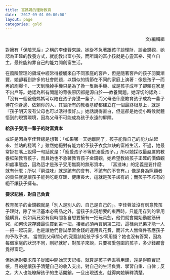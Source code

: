 ```yaml
---
title: 富媽媽的理財教育
date: '2017-09-01 00:00:00'
layout: page
categories: gold
---
```


<p align="right">文/編輯組</p>

對擁有「保險天后」之稱的李佳蓉來說，她從不急著跟孩子談理財、談金錢觀，她認為正確的教養方式，就能教出富小孩，而所謂的富小孩就是心靈富裕、獨立自主，最終能夠靠自己的能力開創富生活。

在風險管理的領域中經常得接觸來自不同家庭的客戶，但是隨著客戶的孩子羽翼漸豐，她卻看到許多的社會問題，以類似的情節在不同的家庭上演著：像是孩子一而再的刷爆卡、一天到晚掉手機只是為了換一隻新手機、或是孩子成年了卻賴在家足不出戶等。她認為所有問題的背後原因都是源自於──教養問題。她深切的認為：「沒有一個爸爸媽媽可以陪在孩子身邊一輩子，而父母憑什麼教育孩子成為一輩子待在你身邊、依賴你的人，其實所有的教養基礎都建立在一個最終根基上，就是『孩子明天沒有父母也可以活得很好』。」她話說得直白，但這卻是她從小時候就體悟到的現實環境，因為父母不可能成為孩子永遠的屏障。

**給孩子受用一輩子的財富資本**

或許是因為李佳蓉總是想著：「如果哪一天她離開了，孩子能靠自己的能力站起來、並站的穩嗎？」雖然她絕對有能力給予孩子衣食無缺的富裕生活，不過，她最常掛在嘴上說得一句話就是：「寵愛孩子不等於溺愛孩子。」所以她採取最嚴厲的教養框架教育孩子，而且她也不急著教育孩子金錢觀，她希望教給孩子正確的價值觀和處事態度，因為這才是孩子受用無窮的無形資本。
『富滋味』的定義是要什麼就有什麼；所以『窮滋味』就是該有的會有、不該有的不會有。」像是身為照顧者的責任就是讓孩子能夠吃飽穿暖、健康長大，這就是孩子該有的；而孩子不該有的絕不讓孩子擁有。

**要求記帳，對自己負責**

教育孩子的金錢觀就是「別人是別人的、自己是自己的」。李佳蓉並沒有刻意教孩子理財，除了生活基本必需品之外，當孩子出現想要的東西時，只能用存到的零用錢購買，例如兩兄弟有段時間各自想要擁有一把玩具劍，他們就會開始動腦筋研究，如何快速存錢最快買到第一把，接著必須再買到第二把，這樣兩兄弟才能一人一把一起玩耍，也是讓他們嘗試學習金錢的運用與花費，而非大人無條件答應孩子的予取予求。
當問到父母關心的究竟該給孩子多少零用錢？她也沒有答案，因為每個家庭的狀況不同，剛好就好，對孩子來說，只要被愛包圍的孩子，多少錢都會覺得富足。

但她絕對要求孩子從國中開始天天記帳，就算是孩子弄丟零用錢，還是得照實記帳，目的是讓孩子清楚自己的收入支出，對自己的生活負責、學習自重、自律；反之，大人也能瞭解孩子的生活開銷，一旦出現透支，就得向她解釋清楚。